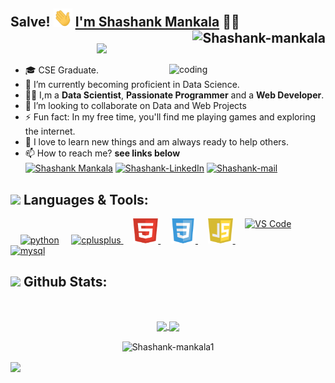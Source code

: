 ## Salve! <img src="https://github.com/ABSphreak/ABSphreak/blob/master/gifs/Hi.gif" width="30px"> <a href="https://www.linkedin.com/in/shashankmankala/">I'm Shashank Mankala</a> :man_technologist: <img align='right' src="https://komarev.com/ghpvc/?username=Shashank-mankala1&label=Profile%20views&color=0e75b6&style=flat" alt="Shashank-mankala" /> </p>
<p align="center">
<!--  <a href = "https://github.com/Shashank-mankala1/readme-typing-svg"><img src="https://readme-typing-svg.herokuapp.com?color=%2351FF30F3&size=18&center=true&lines=Gonna+become+Data+scientist"></a> -->
 <a href = "https://github.com/Shashank-mankala1/readme-typing-svg"><img src="https://readme-typing-svg.herokuapp.com/?color=%2351FF30F3&size=18&center=true&font=Lucida%20Handwriting&lines=Data+scientist"></a>
</p> 

<img align="right" alt="coding" width="250"  src="https://c.tenor.com/_DOBjnGspYAAAAAC/code-coding.gif">

- 🎓 CSE Graduate.
- 🌱 I’m currently becoming proficient in Data Science.
- 👨‍💻 I,m a **Data Scientist**,  **Passionate Programmer** and a **Web Developer**.
- 🤝 I’m looking to collaborate on Data and Web Projects
- ⚡ Fun fact: In my free time, you'll find me playing games and exploring the internet.
- 💬 I love to learn new things and am always ready to help others.
- 📫 How to reach me? **see links below** <br>
<a href="https://www.linkedin.com/in/shashankmankala/" target="blank"><img align="center" src="https://img.shields.io/badge/-LinkedIn-0e76a8?logoWidth=40style=flat-square&logo=Linkedin&logoColor=white" alt="Shashank Mankala" /></a>
<a href="https://github.com/Shashank-mankala1" target="blank"><img align="center" src="https://img.shields.io/badge/Website-3b5998?logoWidth=40style=flat-square&logo=google-chrome&logoColor=white" alt="Shashank-LinkedIn" /></a>
<a href="mailto:shashankmankala.5@gmail.com" target="blank"><img align="center" src="https://img.shields.io/badge/-Gmail-EA4335?logoWidth=40style=flat-square&logo=Gmail&logoColor=white" alt="Shashank-mail" /></a>


<!-- <h3 align="center">✨ My Coding Profiles ✨</h3> -->
 
## <img src="https://media.giphy.com/media/j2pOGeGYKe2xCCKwfi/giphy.gif" width="40"> **Languages & Tools:**
<p align="left"> 	
  &nbsp;	&nbsp;
  <a href="https://www.python.org" target="_blank"> <img src="https://upload.wikimedia.org/wikipedia/commons/c/c3/Python-logo-notext.svg" alt="python" width="40" height="40"/></a> 	
  &nbsp;	&nbsp;
  <a href="https://www.w3schools.com/cpp/" target="_blank"> <img src="https://upload.wikimedia.org/wikipedia/commons/thumb/1/18/ISO_C%2B%2B_Logo.svg/640px-ISO_C%2B%2B_Logo.svg.png" alt="cplusplus" width="40" height="40"/> </a> 
  	&nbsp;	&nbsp;
  <a href="https://www.w3.org/html/" target="_blank"> <img src="https://github.com/Shashank-mankala1/portfolio/blob/main/img/html.png" alt="html5" width="40" height="40"/> </a> 
  	&nbsp;	&nbsp;
  <a href="https://www.w3schools.com/css/" target="_blank"> <img src="https://github.com/Shashank-mankala1/portfolio/blob/main/img/css.png" alt="css3" width="40" height="40"/> </a> 
  	&nbsp;	&nbsp;
  <a href="https://developer.mozilla.org/en-US/docs/Web/JavaScript" target="_blank"> <img src="https://github.com/Shashank-mankala1/portfolio/blob/main/img/js.png" alt="javascript" width="40" height="40"/> </a> 
  	&nbsp;	&nbsp;
  <a href="https://code.visualstudio.com/" target="_blank"><img src="https://upload.wikimedia.org/wikipedia/commons/thumb/9/9a/Visual_Studio_Code_1.35_icon.svg/2048px-Visual_Studio_Code_1.35_icon.svg.png" alt="VS Code" height="40" style="vertical-align:top; margin:0px"></a>
  	&nbsp;	&nbsp;
  <a href="https://www.mysql.com/" target="_blank"> <img src="https://thumbs.dreamstime.com/b/sql-database-icon-logo-design-ui-ux-app-orange-inscription-shadow-96841969.jpg" alt="mysql" width="40" height="40"/> </a>   </p>

## <img src="https://media.giphy.com/media/ZCN6F3FAkwsyOGU2RS/giphy.gif" width="40"> **Github Stats:**

</br>
<p align="center">
 <a href="https://github.com/Shashank-mankala1">
  <img width="430" align="center" src="https://github-readme-stats.vercel.app/api?username=Shashank-mankala1&show_icons=true&theme=radical&count_private=true">
 </a>

 <a href="https://github.com/Shashank-mankala1/github-readme-stats">
   <img align="center" src="https://github-readme-stats.anuraghazra1.vercel.app/api/top-langs/?username=Shashank-mankala1&layout=compact&theme=radical&langs_count=6" />
 </a>
</p>

 <p align='center'><img align='center' src="https://github-readme-streak-stats.herokuapp.com/?user=Shashank-mankala1&theme=monokai-metallian&show_icons=true&hide_border=true" alt="Shashank-mankala1" /></p>

<img align="center" src="https://activity-graph.herokuapp.com/graph?username=Shashank-mankala1&theme=synthwave-84&color=0000FF&area=true&area_color=F0FC86&point=transparent">
